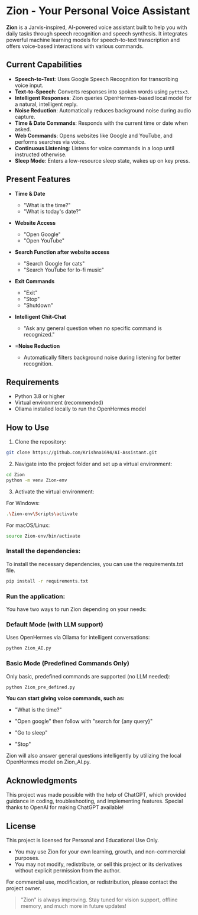# Zion - Your Personal Voice Assistant

**Zion** is a Jarvis-inspired, AI-powered voice assistant built to help you with daily tasks through speech recognition and speech synthesis. It integrates powerful machine learning models for speech-to-text transcription and offers voice-based interactions with various commands.

## Current Capabilities

- **Speech-to-Text**: Uses Google Speech Recognition for transcribing voice input.
- **Text-to-Speech**: Converts responses into spoken words using `pyttsx3`.
- **Intelligent Responses**: Zion queries OpenHermes-based local model for a natural, intelligent reply.
- **Noise Reduction**:  Automatically reduces background noise during audio capture.
- **Time & Date Commands**: Responds with the current time or date when asked.
- **Web Commands**: Opens websites like Google and YouTube, and performs searches via voice.
- **Continuous Listening**: Listens for voice commands in a loop until instructed otherwise.
- **Sleep Mode**: Enters a low-resource sleep state, wakes up on key press.

## Present Features

- **Time & Date**
  - "What is the time?"
  - "What is today's date?"

- **Website Access**
  - "Open Google"
  - "Open YouTube"

- **Search Function after website access**
  - "Search Google for cats"
  - "Search YouTube for lo-fi music"

- **Exit Commands**
  - "Exit"
  - "Stop"
  - "Shutdown"

- **Intelligent Chit-Chat**
  - "Ask any general question when no specific command is recognized."

- =**Noise Reduction**
  - Automatically filters background noise during listening for better recognition.

## Requirements

- Python 3.8 or higher
- Virtual environment (recommended)
- Ollama installed locally to run the OpenHermes model

## How to Use

1. Clone the repository:

```bash
git clone https://github.com/Krishna1694/AI-Assistant.git
```
2. Navigate into the project folder and set up a virtual environment:

```bash
cd Zion
python -m venv Zion-env
```
3. Activate the virtual environment:

For Windows:

```bash
.\Zion-env\Scripts\activate
```

For macOS/Linux:
```bash
source Zion-env/bin/activate
```

### Install the dependencies:

To install the necessary dependencies, you can use the requirements.txt file.

```bash
pip install -r requirements.txt
```
### Run the application:

You have two ways to run Zion depending on your needs:

### Default Mode (with LLM support)
Uses OpenHermes via Ollama for intelligent conversations:

```bash
python Zion_AI.py
```

### Basic Mode (Predefined Commands Only)
Only basic, predefined commands are supported (no LLM needed):

```bash
python Zion_pre_defined.py
```


**You can start giving voice commands, such as:**

- "What is the time?"

- "Open google" then follow with "search for {any query}"

- "Go to sleep"

- "Stop"

Zion will also answer general questions intelligently by utilizing the local OpenHermes model on Zion_AI.py.

## Acknowledgments
This project was made possible with the help of ChatGPT, which provided guidance in coding, troubleshooting, and implementing features. Special thanks to OpenAI for making ChatGPT available!

## License
This project is licensed for Personal and Educational Use Only.

- You may use Zion for your own learning, growth, and non-commercial purposes.
- You may not modify, redistribute, or sell this project or its derivatives without explicit permission from the author.

For commercial use, modification, or redistribution, please contact the project owner.

> "Zion" is always improving. Stay tuned for vision support, offline memory, and much more in future updates!
